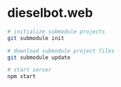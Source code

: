 # dieselbot.web

```sh
# initialize submodule projects
git submodule init

# download submodule project files
git submodule update

# start server
npm start
```